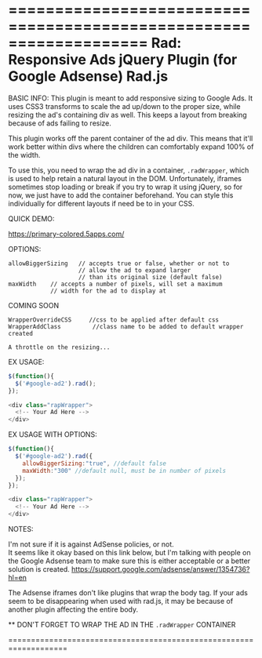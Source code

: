 ===================================================================
Rad: Responsive Ads jQuery Plugin (for Google Adsense)
Rad.js
===================================================================

BASIC INFO:
This plugin is meant to add responsive sizing to Google Ads.
It uses CSS3 transforms to scale the ad up/down to the proper size,
while resizing the ad's containing div as well.
This keeps a layout from breaking because of ads failing to resize.

This plugin works off the parent container of the ad div.
This means that it'll work better within divs where the children 
can comfortably expand 100% of the width.

To use this, you need to wrap the ad div in a container, 
`.radWrapper`, which is used to help retain a natural layout in 
the DOM.  Unfortunately, iframes sometimes stop loading or break 
if you try to wrap it using jQuery, so for now, we just have to 
add the container beforehand.  You can style this individually 
for different layouts if need be to in your CSS.

QUICK DEMO:

https://primary-colored.5apps.com/


OPTIONS:
```
allowBiggerSizing   // accepts true or false, whether or not to 
                    // allow the ad to expand larger 
                    // than its original size (default false)
maxWidth    // accepts a number of pixels, will set a maximum 
            // width for the ad to display at
```

COMING SOON
```
WrapperOverrideCSS     //css to be applied after default css
WrapperAddClass         //class name to be added to default wrapper created

A throttle on the resizing...
```

EX USAGE:
```javascript
$(function(){
  $('#google-ad2').rad();
});

<div class="rapWrapper">
  <!-- Your Ad Here -->
</div>
```
EX USAGE WITH OPTIONS:
```javascript
$(function(){
  $('#google-ad2').rad({
    allowBiggerSizing:"true", //default false
    maxWidth:"300" //default null, must be in number of pixels
  });
});

<div class="rapWrapper">
  <!-- Your Ad Here -->
</div>
```

NOTES:

I'm not sure if it is against AdSense policies, or not.  
It seems like it okay based on this link below, but I'm 
talking with people on the Google Adsense team to make sure
this is either acceptable or a better solution is created.
https://support.google.com/adsense/answer/1354736?hl=en

The Adsense iframes don't like plugins that wrap the body tag.
If your ads seem to be disappearing when used with rad.js, it may
be because of another plugin affecting the entire body.

** DON'T FORGET TO WRAP THE AD IN THE `.radWrapper` CONTAINER


===================================================================
